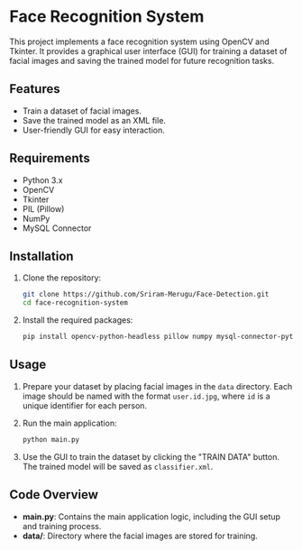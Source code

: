 


# Face Recognition System

This project implements a face recognition system using OpenCV and Tkinter. It provides a graphical user interface (GUI) for training a dataset of facial images and saving the trained model for future recognition tasks.

## Features

- Train a dataset of facial images.
- Save the trained model as an XML file.
- User-friendly GUI for easy interaction.

## Requirements

- Python 3.x
- OpenCV
- Tkinter
- PIL (Pillow)
- NumPy
- MySQL Connector

## Installation

1. Clone the repository:

   ```bash
   git clone https://github.com/Sriram-Merugu/Face-Detection.git
   cd face-recognition-system
   ```

2. Install the required packages:

   ```bash
   pip install opencv-python-headless pillow numpy mysql-connector-python
   ```

## Usage

1. Prepare your dataset by placing facial images in the `data` directory. Each image should be named with the format `user.id.jpg`, where `id` is a unique identifier for each person.

2. Run the main application:

   ```bash
   python main.py
   ```

3. Use the GUI to train the dataset by clicking the "TRAIN DATA" button. The trained model will be saved as `classifier.xml`.

## Code Overview

- **main.py**: Contains the main application logic, including the GUI setup and training process.
- **data/**: Directory where the facial images are stored for training.
